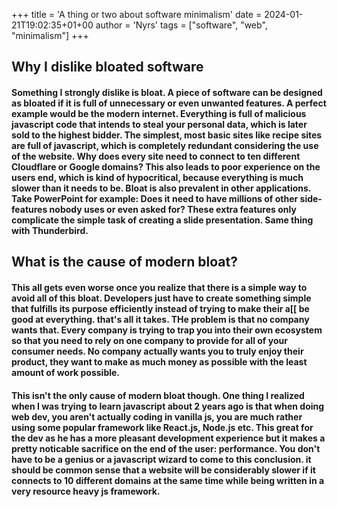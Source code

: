 +++
title = 'A thing or two about software minimalism'
date = 2024-01-21T19:02:35+01+00
author = 'Nyrs'
tags = ["software", "web", "minimalism"]
+++

## Why I dislike bloated software 
#### Something I strongly dislike is bloat. A piece of software can be designed as bloated if it is full of unnecessary or even unwanted features. A perfect example would be the modern internet. Everything is full of malicious javascript code that intends to steal your personal data, which is later sold to the highest bidder. The simplest, most basic sites like recipe sites are full of javascript, which is completely redundant considering the use of the website. Why does every site need to connect to ten different Cloudflare or Google domains? This also leads to poor experience on the users end, which is kind of hypocritical, because everything is much slower than it needs to be. Bloat is also prevalent in other applications. Take PowerPoint for example: Does it need to have millions of other side-features nobody uses or even asked for? These extra features only complicate the simple task of creating a slide presentation. Same thing with Thunderbird. 

## What is the cause of modern bloat?
#### This all gets even worse once you realize that there is a simple way to avoid all of this bloat. Developers just have to create something simple that fulfills its purpose efficiently instead of trying to make their a[[ be good at everything. that's all it takes. THe problem is that no company wants that. Every company is trying to trap you into their own ecosystem so that you need to rely on one company to provide for all of your consumer needs. No company actually wants you to truly enjoy their product, they want to make as much money as possible with the least amount of work possible.

#### This isn't the only cause of modern bloat though. One thing I realized when I was trying to learn javascript about 2 years ago is that when doing web dev, you aren't actually coding in vanilla js, you are much rather using some popular framework like React.js, Node.js etc. This great for the dev as he has a more pleasant development experience but it makes a pretty noticable sacrifice on the end of the user: performance. You don't have to be a genius or a javascript wizard to come to this conclusion. it should be common sense that a website will be considerably slower if it connects to 10 different domains at the same time while being written in a very resource heavy js framework.
